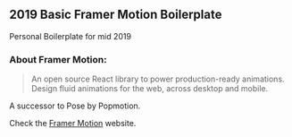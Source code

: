 ## 2019 Basic Framer Motion Boilerplate

Personal Boilerplate for mid 2019

### About Framer Motion:
> An open source React library to power production-ready animations. Design fluid animations for the web, across desktop and mobile.

A successor to Pose by Popmotion.

Check the [Framer Motion](https://www.framer.com/motion/) website.




